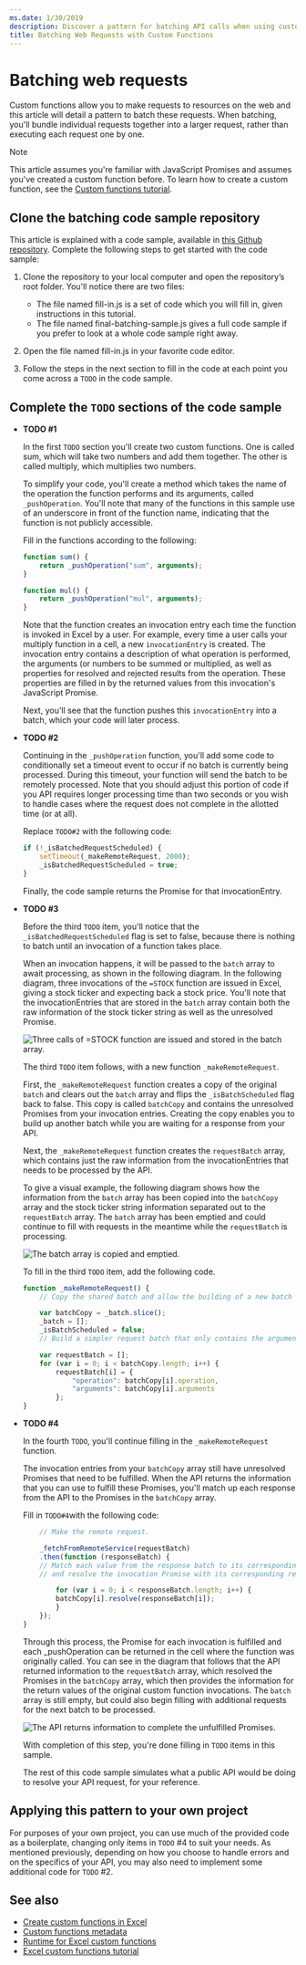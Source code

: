 ```yaml
---
ms.date: 1/30/2019
description: Discover a pattern for batching API calls when using custom functions in Excel.
title: Batching Web Requests with Custom Functions
---
```


# Batching web requests

Custom functions allow you to make requests to resources on the web and this article will detail a pattern to batch these requests. When batching, you'll bundle individual requests together into a larger request, rather than executing each request one by one.

> [!NOTE]
> This article assumes you're familiar with JavaScript Promises and assumes you've created a custom function before. To learn how to create a custom function, see the [Custom functions tutorial](../tutorials/).

## Clone the batching code sample repository

This article is explained with a code sample, available in [this Github repository](https://github.com/OfficeDev/PnP-OfficeAddins/tree/master/Excel-custom-functions). Complete the following steps to get started with the code sample:

1. Clone the repository to your local computer and open the repository’s root folder. You'll notice there are two files:

    * The file named fill-in.js is a set of code which you will fill in, given instructions in this tutorial.
    * The file named final-batching-sample.js gives a full code sample if you prefer to look at a whole code sample right away.

2. Open the file named fill-in.js in your favorite code editor.

3. Follow the steps in the next section to fill in the code at each point you come across a `TODO` in the code sample.

## Complete the `TODO` sections of the code sample

* **TODO #1**

   In the first `TODO` section you'll create two custom functions. One is called sum, which will take two numbers and add them together. The other is called multiply, which multiplies two numbers.

    To simplify your code, you'll create a method which takes the name of the operation the function performs and its arguments, called `_pushOperation`. You'll note that many of the functions in this sample use of an underscore in front of the function name, indicating that the function is not publicly accessible.

    Fill in the functions according to the following:

    ```js
    function sum() {
        return _pushOperation("sum", arguments);
    }

    function mul() {
        return _pushOperation("mul", arguments);
    }
    ```

    Note that the function creates an invocation entry each time the function is invoked in Excel by a user. For example, every time a user calls your multiply function in a cell, a new `invocationEntry` is created. The invocation entry contains a description of what operation is performed, the arguments (or numbers to be summed or multiplied, as well as properties for resolved and rejected results from the operation. These properties are filled in by the returned values from this invocation's JavaScript Promise.

    Next, you'll see that the function pushes this `invocationEntry` into a batch, which your code will later process.

* **TODO #2**

    Continuing in the `_pushOperation` function, you'll add some code to conditionally set a timeout event to occur if no batch is currently being processed. During this timeout, your function will send the batch to be remotely processed. Note that you should adjust this portion of code if you API requires longer processing time than two seconds or you wish to handle cases where the request does not complete in the allotted time (or at all).  

    Replace `TODO#2` with the following code:

    ```js
    if (!_isBatchedRequestScheduled) {
        setTimeout(_makeRemoteRequest, 2000);
        _isBatchedRequestScheduled = true;
    }
    ```

    Finally, the code sample returns the Promise for that invocationEntry.

* **TODO #3**

    Before the third `TODO` item, you'll notice that the `_isBatchedRequestScheduled` flag is set to false, because there is nothing to batch until an invocation of a function takes place.

    When an invocation happens, it will be passed to the `batch` array to await processing, as shown in the following diagram. In the following diagram, three invocations of the `=STOCK` function are issued in Excel, giving a stock ticker and expecting back a stock price. You'll note that the invocationEntries that are stored in the `batch` array contain both the raw information of the stock ticker string as well as the unresolved Promise.

    ![Three calls of =STOCK function are issued and stored in the batch array.](../images/Batch1.svg "Batching diagram")

    The third `TODO` item follows, with a new function `_makeRemoteRequest`.

    First, the `_makeRemoteRequest` function creates a copy of the original `batch` and clears out the `batch` array and flips the `_isBatchScheduled` flag back to false. This copy is called `batchCopy` and contains the unresolved Promises from your invocation entries. Creating the copy enables you to build up another batch while you are waiting for a response from your API.

    Next, the `_makeRemoteRequest` function creates the `requestBatch` array, which contains just the raw information from the invocationEntries that needs to be processed by the API.

    To give a visual example, the following diagram shows how the information from the `batch` array has been copied into the `batchCopy` array and the stock ticker string information separated out to the `requestBatch` array. The `batch` array has been emptied and could continue to fill with requests in the meantime while the `requestBatch` is processing.

    ![The batch array is copied and emptied.](../images/Batch2.svg "Batching diagram")

    To fill in the third `TODO` item, add the following code.

    ```js
    function _makeRemoteRequest() {
        // Copy the shared batch and allow the building of a new batch while you are waiting for a response.

        var batchCopy = _batch.slice();
        _batch = [];
        _isBatchScheduled = false;
        // Build a simpler request batch that only contains the arguments for each invocation.

        var requestBatch = [];
        for (var i = 0; i < batchCopy.length; i++) {
            requestBatch[i] = {
                "operation": batchCopy[i].operation,
                "arguments": batchCopy[i].arguments
            };
    }
    ```

* **TODO #4**

    In the fourth `TODO`, you'll continue filling in the `_makeRemoteRequest` function.

    The invocation entries from your `batchCopy` array still have unresolved Promises that need to be fulfilled. When the API returns the information that you can use to fulfill these Promises, you'll match up each response from the API to the Promises in the `batchCopy` array.

    Fill in `TODO#4`with the following code:

    ```js
        // Make the remote request.

        _fetchFromRemoteService(requestBatch)
        .then(function (responseBatch) {
        // Match each value from the response batch to its corresponding invocation entry from the request batch,
        // and resolve the invocation Promise with its corresponding response value.

            for (var i = 0; i < responseBatch.length; i++) {
            batchCopy[i].resolve(responseBatch[i]);
            }
        });
    }
    ```

    Through this process, the Promise for each invocation is fulfilled and each _pushOperation can be returned in the cell where the function was originally called. You can see in the diagram that follows that the API returned information to the `requestBatch` array, which resolved the Promises in the `batchCopy` array, which then provides the information for the return values of the original custom function invocations. The `batch` array is still empty, but could also begin filling with additional requests for the next batch to be processed.

    ![The API returns information to complete the unfulfilled Promises.](../images/Batch4.svg "Batching diagram")

    With completion of this step, you're done filling in `TODO` items in this sample.

    The rest of this code sample simulates what a public API would be doing to resolve your API request, for your reference.

## Applying this pattern to your own project

For purposes of your own project, you can use much of the provided code as a boilerplate, changing only items in `TODO` #4 to suit your needs. As mentioned previously, depending on how you choose to handle errors and on the specifics of your API, you may also need to implement some additional code for `TODO` #2.

## See also

* [Create custom functions in Excel](custom-functions-overview.md)
* [Custom functions metadata](custom-functions-json.md)
* [Runtime for Excel custom functions](custom-functions-runtime.md)
* [Excel custom functions tutorial](excel-tutorial-custom-functions.md)
